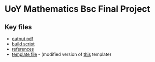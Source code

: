 # UoY Mathematics Bsc Final Project

## Key files
+ [output pdf](https://github.com/joelstrouts/project/blob/main/build/main.pdf)
+ [build script](https://github.com/joelstrouts/project/blob/main/scripts/build)
+ [references](https://github.com/joelstrouts/project/blob/main/refs.bib)
+ [template file](https://github.com/joelstrouts/project/blob/main/ucetd.cls) - (modified version of [this](https://github.com/mvzink/ucetd-latex) template)
